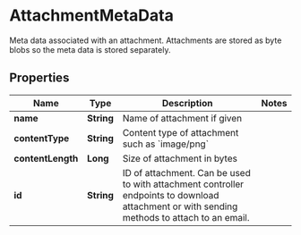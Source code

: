 

# AttachmentMetaData

Meta data associated with an attachment. Attachments are stored as byte blobs so the meta data is stored separately.

## Properties

| Name | Type | Description | Notes |
|------------ | ------------- | ------------- | -------------|
|**name** | **String** | Name of attachment if given |  |
|**contentType** | **String** | Content type of attachment such as &#x60;image/png&#x60; |  |
|**contentLength** | **Long** | Size of attachment in bytes |  |
|**id** | **String** | ID of attachment. Can be used to with attachment controller endpoints to download attachment or with sending methods to attach to an email. |  |



